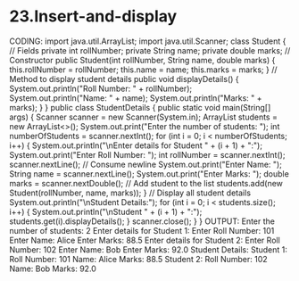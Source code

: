 # 23.Insert-and-display
CODING:
import java.util.ArrayList;
import java.util.Scanner;
class Student {
// Fields
private int rollNumber;
private String name;
private double marks;
// Constructor
public Student(int rollNumber, String name, double marks) {
this.rollNumber = rollNumber;
this.name = name;
this.marks = marks;
}
// Method to display student details
public void displayDetails() {
System.out.println("Roll Number: " + rollNumber);
System.out.println("Name: " + name);
System.out.println("Marks: " + marks);
}
}
public class StudentDetails {
public static void main(String[] args) {
Scanner scanner = new Scanner(System.in);
ArrayList<Student> students = new ArrayList<>();
System.out.print("Enter the number of students: ");
int numberOfStudents = scanner.nextInt();
for (int i = 0; i < numberOfStudents; i++) {
System.out.println("\nEnter details for Student " + (i + 1) + ":");
System.out.print("Enter Roll Number: ");
int rollNumber = scanner.nextInt();
scanner.nextLine(); // Consume newline
System.out.print("Enter Name: ");
String name = scanner.nextLine();
System.out.print("Enter Marks: ");
double marks = scanner.nextDouble();
// Add student to the list
students.add(new Student(rollNumber, name, marks));
}
// Display all student details
System.out.println("\nStudent Details:");
for (int i = 0; i < students.size(); i++) {
System.out.println("\nStudent " + (i + 1) + ":");
students.get(i).displayDetails();
}
scanner.close();
}
}
OUTPUT:
Enter the number of students: 2
Enter details for Student 1:
Enter Roll Number: 101
Enter Name: Alice
Enter Marks: 88.5
Enter details for Student 2:
Enter Roll Number: 102
Enter Name: Bob
Enter Marks: 92.0
Student Details:
Student 1:
Roll Number: 101
Name: Alice
Marks: 88.5
Student 2:
Roll Number: 102
Name: Bob
Marks: 92.0
